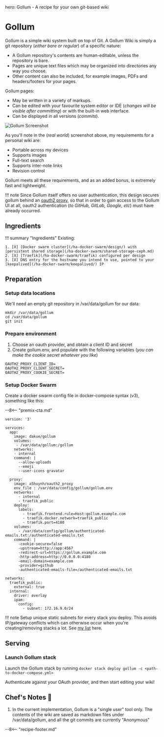 hero: Gollum - A recipe for your own git-based wiki

# Gollum

Gollum is a simple wiki system built on top of Git. A Gollum Wiki is simply a git repository (_either bare or regular_) of a specific nature:

* A Gollum repository's contents are human-editable, unless the repository is bare.
* Pages are unique text files which may be organized into directories any way you choose.
* Other content can also be included, for example images, PDFs and headers/footers for your pages.

Gollum pages:

* May be written in a variety of markups.
* Can be edited with your favourite system editor or IDE (_changes will be visible after committing_) or with the built-in web interface.
* Can be displayed in all versions (_commits_).


![Gollum Screenshot](../images/gollum.png)

As you'll note in the (_real world_) screenshot above, my requirements for a personal wiki are:

* Portable across my devices
* Supports images
* Full-text search
* Supports inter-note links
* Revision control

Gollum meets all these requirements, and as an added bonus, is extremely fast and lightweight.

!!! note
    Since Gollum itself offers no user authentication, this design secures gollum behind an [oauth2 proxy](/reference/oauth_proxy/), so that in order to gain access to the Gollum UI at all, oauth2 authentication (_to GitHub, GitLab, Google, etc_) must have already occurred.


## Ingredients

!!! summary "Ingredients"
    Existing:

    1. [X] [Docker swarm cluster](/ha-docker-swarm/design/) with [persistent shared storage](/ha-docker-swarm/shared-storage-ceph.md)
    2. [X] [Traefik](/ha-docker-swarm/traefik) configured per design
    3. [X] DNS entry for the hostname you intend to use, pointed to your [keepalived](/ha-docker-swarm/keepalived/) IP

## Preparation

### Setup data locations

We'll need an empty git repository in /var/data/gollum for our data:

```
mkdir /var/data/gollum
cd /var/data/gollum
git init
```

### Prepare environment

1. Choose an oauth provider, and obtain a client ID and secret
2. Create gollum.env, and populate with the following variables (_you can make the cookie secret whatever you like_)

```
OAUTH2_PROXY_CLIENT_ID=
OAUTH2_PROXY_CLIENT_SECRET=
OAUTH2_PROXY_COOKIE_SECRET=
```

### Setup Docker Swarm

Create a docker swarm config file in docker-compose syntax (v3), something like this:

--8<-- "premix-cta.md"

```
version: '3'

services:
  app:
    image: dakue/gollum
    volumes:
     - /var/data/gollum:/gollum
    networks:
    - internal
    command: |
      --allow-uploads
      --emoji
      --user-icons gravatar

  proxy:
    image: a5huynh/oauth2_proxy
    env_file : /var/data/config/gollum/gollum.env
    networks:
      - internal
      - traefik_public
    deploy:
      labels:
        - traefik.frontend.rule=Host:gollum.example.com
        - traefik.docker.network=traefik_public
        - traefik.port=4180
    volumes:
      - /var/data/config/gollum/authenticated-emails.txt:/authenticated-emails.txt
    command: |
      -cookie-secure=false
      -upstream=http://app:4567
      -redirect-url=https://gollum.example.com
      -http-address=http://0.0.0.0:4180
      -email-domain=example.com
      -provider=github
      -authenticated-emails-file=/authenticated-emails.txt

networks:
  traefik_public:
    external: true
  internal:
    driver: overlay
    ipam:
      config:
        - subnet: 172.16.9.0/24
```

!!! note
    Setup unique static subnets for every stack you deploy. This avoids IP/gateway conflicts which can otherwise occur when you're creating/removing stacks a lot. See [my list](/reference/networks/) here.



## Serving

### Launch Gollum stack

Launch the Gollum stack by running ```docker stack deploy gollum -c <path-to-docker-compose.yml>```

Authenticate against your OAuth provider, and then start editing your wiki!

## Chef's Notes 📓

1. In the current implementation, Gollum is a "single user" tool only. The contents of the wiki are saved as markdown files under /var/data/gollum, and all the git commits are currently "Anonymous"

--8<-- "recipe-footer.md"